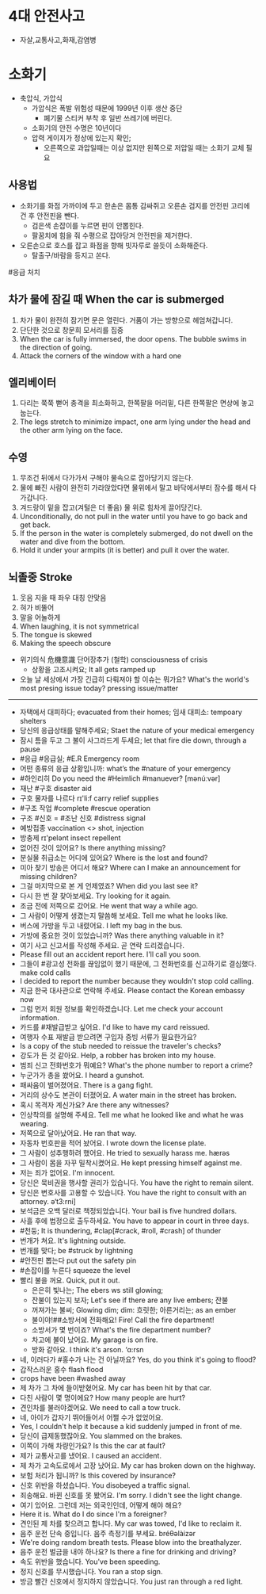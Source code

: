 # 4대 안전사고
 * 자살,교통사고,화재,감염병

# 소화기
* 축압식, 가압식
	* 가압식은 폭발 위험성 때문에 1999년 이후 생산 중단
		* 폐기물 스티커 부착 후 일반 쓰레기에 버린다.
	* 소화기의 안전 수명은 10년이다
	* 압력 게이지가 정상에 있는지 확인; 
		* 오른쪽으로 과압일때는 이상 없지만 왼쪽으로 저압일 때는 소화기 교체 필요

## 사용법
* 소화기를 화점 가까이에 두고 한손은 몸통 감싸쥐고 오른손 검지를 안전핀 고리에 건 후 안전핀을 뺀다.
	* 검은색 손잡이를 누르면 핀이 안뽑힌다.
	* 팔꿈치에 힘을 줘 수평으로 잡아당겨 안전핀을 제거한다.
* 오른손으로 호스를 잡고 화점을 향해 빗자루로 쓸듯이 소화해준다.
	* 탈출구/바람을 등지고 쏜다.

#응급 처치
 
## 차가 물에 잠길 때 When the car is submerged
1. 차가 물이 완전히 잠기면 문은 열린다. 거품이 가는 방향으로 헤엄쳐갑니다.
2. 단단한 것으로 창문희 모서리를 집중 
1. When the car is fully immersed, the door opens. The bubble swims in the direction of going.
2. Attack the corners of the window with a hard one

## 엘리베이터
1. 다리는 쭉쭉 뻗어 충격을 최소화하고, 한쪽팔을 머리밑, 다른 한쪽팔은 면상에 놓고 눕는다.
1. The legs stretch to minimize impact, one arm lying under the head and the other arm lying on the face.

## 수영
1. 무조건 뒤에서 다가가서 구해야 물속으로 잡아당기지 않는다.
2. 물에 빠진 사람이 완전히 가라앉았다면 물위에서 말고 바닥에서부터 잠수를 해서 다가갑니다.
3. 겨드랑이 밑을 잡고(겨털은 더 좋음) 물 위로 힘차게 끌어당긴다.
1. Unconditionally, do not pull in the water until you have to go back and get back.
2. If the person in the water is completely submerged, do not dwell on the water and dive from the bottom.
3. Hold it under your armpits (it is better) and pull it over the water.

## 뇌졸중 Stroke
1. 웃음 지을 때 좌우 대칭 안맞음
2. 혀가 비뚤어
3. 말을 어눌하게 
1. When laughing, it is not symmetrical
2. The tongue is skewed
3. Making the speech obscure



* 위기의식 危機意識  단어장추가 (철학) consciousness of crisis
	* 상황을 고조시켜요; It all gets ramped up
* 오늘 날 세상에서 가장 긴급히 다뤄져야 할 이슈는 뭐가요? What's the world's most presing issue today? pressing issue/matter
-------
* 자택에서 대피하다; evacuated from their homes; 임새 대피소: tempoary shelters
* 당신의 응급상태를 말해주세요; Staet the nature of your medical emergency
* 잠시 틈을 두고 그 불이 사그라드게 두세요; let that fire die down, through a pause
* #응급 #응급실; #E.R Emergency room
* 어떤 종류의 응급 상황입니까: what’s the #nature of your emergency
* #하인리히 Do you need the #Heimlich #manuever? [mǝnúːvǝr]
* 재난 #구호 									 disaster aid
* 구호 물자를 나르다						 rɪ'li:f carry relief supplies
* #구조 작업 #complete #rescue operation
* 구조 #신호 = #조난 신호 #distress signal
* 예방접종 							 vaccination <> shot, injection
* 방충제 									rɪ'pelənt insect repellent
* 없어진 것이 있어요? 						 Is there anything missing? 
* 분실물 취급소는 어디에 있어요? 					 Where is the lost and found? 
* 미아 찾기 방송은 어디서 해요? 	 Where can I make an announcement for missing children?
* 그걸 마지막으로 본 게 언제였죠? 				 When did you last see it?
* 다시 한 번 잘 찾아보세요. 						Try looking for it again. 
* 조금 전에 저쪽으로 갔어요. 					 He went that way a while ago. 
* 그 사람이 어떻게 생겼는지 말씀해 보세요. 			 Tell me what he looks like. 
* 버스에 가방을 두고 내렸어요. 					 I left my bag in the bus. 	 
* 가방에 중요한 것이 있었습니까? 				 Was there anything valuable in it?
* 여기 사고 신고서를 작성해 주세요. 곧 연락 드리겠습니다. 
* Please fill out an accident report here. I'll call you soon. 
* 그들이 #광고성 전화를 끊임없이 했기 때문에, 그 전화번호를 신고하기로 결심했다. make cold calls
* I decided to report the number because they wouldn't stop cold calling.
* 지금 한국 대사관으로 연락해 주세요. 		 Please contact the Korean embassy now 
* 그럼 먼저 회원 정보를 확인하겠습니다. 			Let me check your account information. 
* 카드를 #재발급받고 싶어요. 				 I'd like to have my card reissued.
* 여행자 수표 재발급 받으려면 구입자 증빙 서류가 필요한가요? 
* Is a copy of the stub needed to reissue the traveler's checks?
* 강도가 든 것 같아요. 				 Help, a robber has broken into my house. 
* 범죄 신고 전화번호가 뭐예요? 			 What's the phone number to report a crime?
* 누군가가 총을 쐈어요. 							 I heard a gunshot. 
* 패싸움이 벌어졌어요. 							 There is a gang fight. 
* 거리의 상수도 본관이 터졌어요. 				A water main in the street has broken. 
* 혹시 목격자 계신가요? 						 Are there any witnesses? 
* 인상착의를 설명해 주세요. 		Tell me what he looked like and what he was wearing. 
* 저쪽으로 달아났어요. 							 He ran that way. 
* 자동차 번호판을 적어 놨어요. 					I wrote down the license plate. 
* 그 사람이 성추행하려 했어요. 				He tried to sexually harass me. hӕrəs 
* 그 사람이 몸을 자꾸 밀착시켰어요. 			 He kept pressing himself against me. 
* 저는 죄가 없어요. 								 I'm innocent.
* 당신은 묵비권을 행사할 권리가 있습니다. 			 You have the right to remain silent. 
* 당신은 변호사를 고용할 수 있습니다. You have the right to consult with an attorney. ə‘t3:rni]
* 보석금은 오백 달러로 책정되었습니다. 			 Your bail is five hundred dollars. 
* 사흘 후에 법정으로 출두하세요. 			 You have to appear in court in three days. 
* #천둥; It is thundering, #clap[#crack, #roll, #crash] of thunder
* 번개가 쳐요. 								It's lightning outside. 
* 번개를 맞다; be #struck by lightning
* #안전핀 뽑는다 								 put out the safety pin
* #손잡이를 누른다 							 squeeze the level
* 빨리 불을 꺼요. 								 Quick, put it out. 
	* 은은히 빛나는; The ebers ws still glowing; 
	* 잔불이 있는지 보자; Let's see if there are any live embers; 잔불
	* 꺼져가는 불씨; Glowing dim; dim: 흐릿한; 아른거리는; as an ember
	* 불이야!##소방서에 전화해요!					 Fire! Call the fire department! 
	* 소방서가 몇 번이죠?					 What's the fire department number? 
	* 차고에 불이 났어요. 							My garage is on fire. 
	* 방화 같아요. 							 I think it's arson. ‘ɑ:rsn
* 네, 이러다가 #홍수가 나는 건 아닐까요? 			Yes, do you think it's going to flood? 
* 갑작스러운 홍수 flash flood
* crops have been #washed away
* 제 차가 그 차에 들이받혔어요. 				 My car has been hit by that car. 
* 다친 사람이 몇 명이에요? 					 How many people are hurt? 
* 견인차를 불러야겠어요.						 We need to call a tow truck. 
* 네, 아이가 갑자기 뛰어들어서 어쩔 수가 없었어요. 
* Yes, I couldn't help it because a kid suddenly jumped in front of me.
* 당신이 급제동했잖아요. 						 You slammed on the brakes. 
* 이쪽이 가해 차량인가요? 						Is this the car at fault? 
* 제가 교통사고를 냈어요. 							 I caused an accident. 
* 제 차가 고속도로에서 고장 났어요. 		 My car has broken down on the highway. 
* 보험 처리가 됩니까? 						 Is this covered by insurance? 
* 신호 위반을 하셨습니다. 						You disobeyed a traffic signal. 
* 죄송해요. 바뀐 신호를 못 봤어요.			 I'm sorry. I didn't see the light change. 
* 여기 있어요. 그런데 저는 외국인인데, 어떻게 해야 해요? 
* Here it is. What do I do since I'm a foreigner?
* 견인된 제 차를 찾으려고 합니다. 			 My car was towed, I'd like to reclaim it. 
* 음주 운전 단속 중입니다. 음주 측정기를 부세요. 					 bréθəlàizər
* We're doing random breath tests. Please blow into the breathalyzer. 
* 음주 운전 벌금을 내야 하나요? 				Is there a fine for drinking and driving? 
* 속도 위반을 했습니다. 							 You've been speeding. 
* 정지 신호를 무시했습니다. 						 You ran a stop sign.
* 방금 빨간 신호에서 정지하지 않았습니다. 			 You just ran through a red light. 

